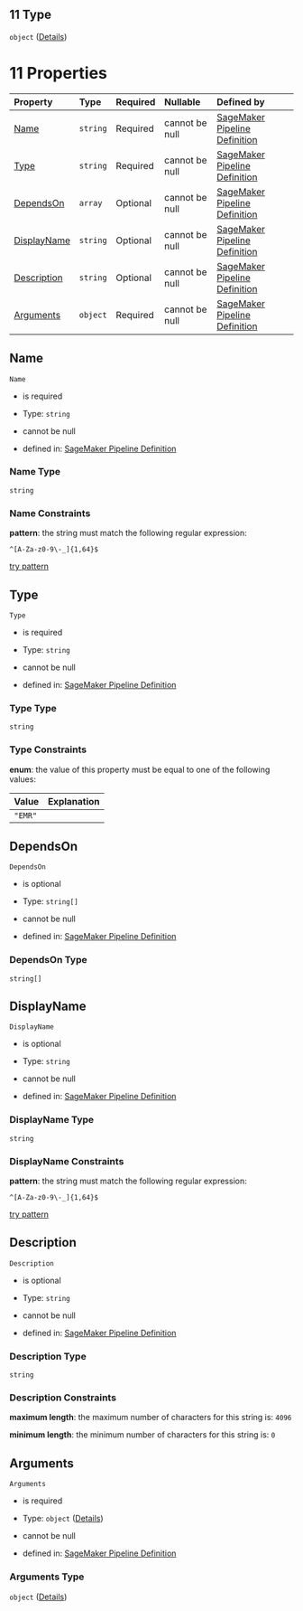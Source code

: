 ## 11 Type

`object` ([Details](pipeline-definition-definitions-emrstep.md))

# 11 Properties

| Property                    | Type     | Required | Nullable       | Defined by                                                                                                                                                                                                                                     |
| :-------------------------- | :------- | :------- | :------------- | :--------------------------------------------------------------------------------------------------------------------------------------------------------------------------------------------------------------------------------------------- |
| [Name](#name)               | `string` | Required | cannot be null | [SageMaker Pipeline Definition](pipeline-definition-definitions-stepname.md "https://github.com/jerrypeng7773/sagemaker-model-building-pipeline-definition-JSON-schema/schema/#/definitions/EMRStep/properties/Name")                          |
| [Type](#type)               | `string` | Required | cannot be null | [SageMaker Pipeline Definition](pipeline-definition-definitions-emrstep-properties-type.md "https://github.com/jerrypeng7773/sagemaker-model-building-pipeline-definition-JSON-schema/schema/#/definitions/EMRStep/properties/Type")           |
| [DependsOn](#dependson)     | `array`  | Optional | cannot be null | [SageMaker Pipeline Definition](pipeline-definition-definitions-emrstep-properties-dependson.md "https://github.com/jerrypeng7773/sagemaker-model-building-pipeline-definition-JSON-schema/schema/#/definitions/EMRStep/properties/DependsOn") |
| [DisplayName](#displayname) | `string` | Optional | cannot be null | [SageMaker Pipeline Definition](pipeline-definition-definitions-stepname.md "https://github.com/jerrypeng7773/sagemaker-model-building-pipeline-definition-JSON-schema/schema/#/definitions/EMRStep/properties/DisplayName")                   |
| [Description](#description) | `string` | Optional | cannot be null | [SageMaker Pipeline Definition](pipeline-definition-definitions-parameterdescription.md "https://github.com/jerrypeng7773/sagemaker-model-building-pipeline-definition-JSON-schema/schema/#/definitions/EMRStep/properties/Description")       |
| [Arguments](#arguments)     | `object` | Required | cannot be null | [SageMaker Pipeline Definition](pipeline-definition-definitions-emrstep-properties-arguments.md "https://github.com/jerrypeng7773/sagemaker-model-building-pipeline-definition-JSON-schema/schema/#/definitions/EMRStep/properties/Arguments") |

## Name



`Name`

*   is required

*   Type: `string`

*   cannot be null

*   defined in: [SageMaker Pipeline Definition](pipeline-definition-definitions-stepname.md "https://github.com/jerrypeng7773/sagemaker-model-building-pipeline-definition-JSON-schema/schema/#/definitions/EMRStep/properties/Name")

### Name Type

`string`

### Name Constraints

**pattern**: the string must match the following regular expression:&#x20;

```regexp
^[A-Za-z0-9\-_]{1,64}$
```

[try pattern](https://regexr.com/?expression=%5E%5BA-Za-z0-9%5C-_%5D%7B1%2C64%7D%24 "try regular expression with regexr.com")

## Type



`Type`

*   is required

*   Type: `string`

*   cannot be null

*   defined in: [SageMaker Pipeline Definition](pipeline-definition-definitions-emrstep-properties-type.md "https://github.com/jerrypeng7773/sagemaker-model-building-pipeline-definition-JSON-schema/schema/#/definitions/EMRStep/properties/Type")

### Type Type

`string`

### Type Constraints

**enum**: the value of this property must be equal to one of the following values:

| Value   | Explanation |
| :------ | :---------- |
| `"EMR"` |             |

## DependsOn



`DependsOn`

*   is optional

*   Type: `string[]`

*   cannot be null

*   defined in: [SageMaker Pipeline Definition](pipeline-definition-definitions-emrstep-properties-dependson.md "https://github.com/jerrypeng7773/sagemaker-model-building-pipeline-definition-JSON-schema/schema/#/definitions/EMRStep/properties/DependsOn")

### DependsOn Type

`string[]`

## DisplayName



`DisplayName`

*   is optional

*   Type: `string`

*   cannot be null

*   defined in: [SageMaker Pipeline Definition](pipeline-definition-definitions-stepname.md "https://github.com/jerrypeng7773/sagemaker-model-building-pipeline-definition-JSON-schema/schema/#/definitions/EMRStep/properties/DisplayName")

### DisplayName Type

`string`

### DisplayName Constraints

**pattern**: the string must match the following regular expression:&#x20;

```regexp
^[A-Za-z0-9\-_]{1,64}$
```

[try pattern](https://regexr.com/?expression=%5E%5BA-Za-z0-9%5C-_%5D%7B1%2C64%7D%24 "try regular expression with regexr.com")

## Description



`Description`

*   is optional

*   Type: `string`

*   cannot be null

*   defined in: [SageMaker Pipeline Definition](pipeline-definition-definitions-parameterdescription.md "https://github.com/jerrypeng7773/sagemaker-model-building-pipeline-definition-JSON-schema/schema/#/definitions/EMRStep/properties/Description")

### Description Type

`string`

### Description Constraints

**maximum length**: the maximum number of characters for this string is: `4096`

**minimum length**: the minimum number of characters for this string is: `0`

## Arguments



`Arguments`

*   is required

*   Type: `object` ([Details](pipeline-definition-definitions-emrstep-properties-arguments.md))

*   cannot be null

*   defined in: [SageMaker Pipeline Definition](pipeline-definition-definitions-emrstep-properties-arguments.md "https://github.com/jerrypeng7773/sagemaker-model-building-pipeline-definition-JSON-schema/schema/#/definitions/EMRStep/properties/Arguments")

### Arguments Type

`object` ([Details](pipeline-definition-definitions-emrstep-properties-arguments.md))
